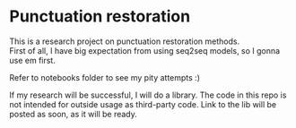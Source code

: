 # Punctuation restoration

This is a research project on punctuation restoration methods.  
First of all, I have big expectation from using seq2seq models, so I gonna use em first.

Refer to notebooks folder to see my pity attempts :)

If my research will be successful, I will do a library. The code in this repo is not intended for outside usage as third-party code. Link to the lib will be posted as soon, as it will be ready.